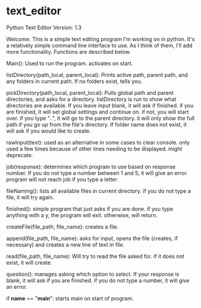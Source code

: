 # text_editor
Python Text Editor
Version: 1.3

Welcome. This is a simple text editing program I'm working on in python. It's a relatively simple command line interface to use. As I think of them, I'll add more functionality. Functions are described below.

Main():
  Used to run the program. activates on start.

listDirectory(path_local, parent_local):
  Prints active path, parent path, and any folders in current path.
  If no folders exist, tells you.

pickDirectory(path_local, parent_local):
  Pulls global path and parent directories, and asks for a directory. listDirectory is run to show what directories are available. If you leave input blank, it will ask if finished. if you are finished, it will set global settings and continue on. if not, you will start over. if you type "..", it will go to the parent directory. it will only show the full path if you go up from the file's directory. If folder name does not exist, it will ask if you would like to create.

rawInput(text):
  used as an alternative in some cases to clear console. only used a few times because of other lines needing to be displayed. might deprecate.

job(response):
  determines which program to use based on response number. If you do not type a number between 1 and 5, it will give an error. program will not reach job if you type a letter.

fileNaming():
  lists all available files in current directory. if you do not type a file, it will try again.

finished():
  simple program that just asks if you are done. if you type anything with a y, the program will exit. otherwise, will return.

createFile(file_path, file_name):
  creates a file.

append(file_path, file_name):
  asks for input, opens the file (creates, if necessary) and creates a new line of text in file.

read(file_path, file_name):
  Will try to read the file asked for. if it does not exist, it will create.

question():
  manages asking which option to select. If your response is blank, it will ask if you are finished. if you do not type a number, it will give an error.

if __name__ == "__main__": starts main on start of program.
